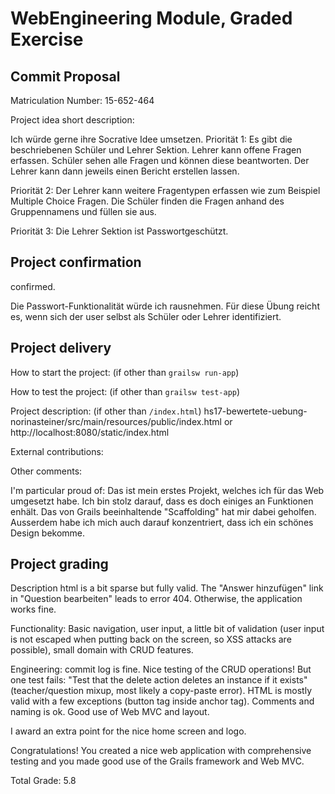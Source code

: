 # WebEngineering Module, Graded Exercise

## Commit Proposal

Matriculation Number: 15-652-464

Project idea short description: 

Ich würde gerne ihre Socrative Idee umsetzen.
Priorität 1:
Es gibt die beschriebenen Schüler und Lehrer Sektion. 
Lehrer kann offene Fragen erfassen.
Schüler sehen alle Fragen und können diese beantworten.
Der Lehrer kann dann jeweils einen Bericht erstellen lassen.

Priorität 2:
Der Lehrer kann weitere Fragentypen erfassen wie zum Beispiel Multiple Choice Fragen.
Die Schüler finden die Fragen anhand des Gruppennamens und füllen sie aus. 

Priorität 3:
Die Lehrer Sektion ist Passwortgeschützt.


## Project confirmation

confirmed.

Die Passwort-Funktionalität würde ich rausnehmen.
Für diese Übung reicht es, wenn sich der user selbst als Schüler oder Lehrer identifiziert.

## Project delivery <to be filled by student>

How to start the project: (if other than `grailsw run-app`)

How to test the project:  (if other than `grailsw test-app`)

Project description:      (if other than `/index.html`) hs17-bewertete-uebung-norinasteiner/src/main/resources/public/index.html or http://localhost:8080/static/index.html

External contributions:

Other comments: 

I'm particular proud of: Das ist mein erstes Projekt, welches ich für das Web umgesetzt habe. Ich bin stolz darauf, 
dass es doch einiges an Funktionen enhält. Das von Grails beeinhaltende "Scaffolding" hat mir dabei geholfen. Ausserdem habe ich mich auch darauf konzentriert, dass ich ein schönes Design bekomme. 


## Project grading 

Description html is a bit sparse but fully valid.
The "Answer hinzufügen" link in "Question bearbeiten" leads to error 404.
Otherwise, the application works fine.

Functionality:
Basic navigation, user input, a little bit of validation (user input is not escaped when
putting back on the screen, so XSS attacks are possible), small domain with CRUD features.

Engineering:
commit log is fine. Nice testing of the CRUD operations! But one test fails:
"Test that the delete action deletes an instance if it exists" (teacher/question mixup, 
most likely a copy-paste error).
HTML is mostly valid with a few exceptions (button tag inside anchor tag).
Comments and naming is ok. Good use of Web MVC and layout.

I award an extra point for the nice home screen and logo.

Congratulations!
You created a nice web application with comprehensive testing and you made good use
of the Grails framework and Web MVC.

Total Grade: 5.8

